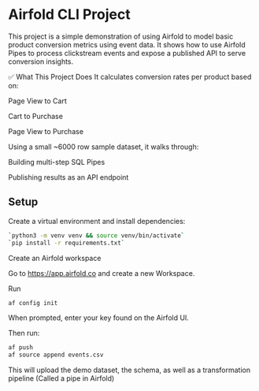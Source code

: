 # Airfold CLI Project

This project is a simple demonstration of using Airfold to model basic product conversion metrics using event data.
It shows how to use Airfold Pipes to process clickstream events and expose a published API to serve conversion insights.

✅ What This Project Does
It calculates conversion rates per product based on:

Page View to Cart

Cart to Purchase

Page View to Purchase

Using a small ~6000 row sample dataset, it walks through:

Building multi-step SQL Pipes

Publishing results as an API endpoint

## Setup

Create a virtual environment and install dependencies:

```bash
`python3 -m venv venv && source venv/bin/activate`
`pip install -r requirements.txt`
```

Create an Airfold workspace

Go to https://app.airfold.co and create a new Workspace.

Run

```bash
af config init
```

When prompted, enter your key found on the Airfold UI.

Then run:

```bash
af push
af source append events.csv
```


This will upload the demo dataset, the schema, as well as a transformation pipeline (Called a pipe in Airfold)